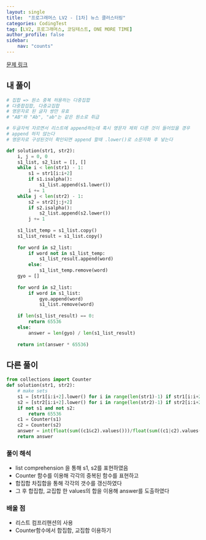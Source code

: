 ```yaml
---
layout: single
title:  "프로그래머스 LV2 - [1차] 뉴스 클러스터링"
categories: CodingTest
tag: [LV2, 프로그래머스, 코딩테스트, ONE MORE TIME]
author_profile: false
sidebar: 
    nav: "counts"
---
```


[문제 링크](https://school.programmers.co.kr/learn/courses/30/lessons/17677)

## 내 풀이
```python
# 집합 => 원소 중복 허용하는 다중집합
# 다중합집합, 다중교집합
# 영문자로 된 글자 쌍만 유효
# "AB"와 "Ab", "ab"는 같은 원소로 취급

# 두글자씩 자르면서 리스트에 append하는데 혹시 영문자 제외 다른 것이 들어있을 경우
# append 하지 않는다
# 영문자로 구성된것이 확인되면 append 할때 .lower()로 소문자화 후 넣는다

def solution(str1, str2):
    i, j = 0, 0
    s1_list, s2_list = [], []
    while i < len(str1) - 1:
        s1 = str1[i:i+2]
        if s1.isalpha():
            s1_list.append(s1.lower())
        i += 1
    while j < len(str2) - 1: 
        s2 = str2[j:j+2]
        if s2.isalpha():
            s2_list.append(s2.lower())
        j += 1
    
    s1_list_temp = s1_list.copy()
    s1_list_result = s1_list.copy()
    
    for word in s2_list:
        if word not in s1_list_temp:
            s1_list_result.append(word)
        else:
            s1_list_temp.remove(word)
    gyo = []
    
    for word in s2_list:
        if word in s1_list:
            gyo.append(word)
            s1_list.remove(word)
    
    if len(s1_list_result) == 0:
        return 65536
    else:
        answer = len(gyo) / len(s1_list_result)
    
    return int(answer * 65536) 
```

## 다른 풀이
```python
from collections import Counter
def solution(str1, str2):
    # make sets
    s1 = [str1[i:i+2].lower() for i in range(len(str1)-1) if str1[i:i+2].isalpha()]
    s2 = [str2[i:i+2].lower() for i in range(len(str2)-1) if str2[i:i+2].isalpha()]
    if not s1 and not s2:
        return 65536
    c1 = Counter(s1)
    c2 = Counter(s2)
    answer = int(float(sum((c1&c2).values()))/float(sum((c1|c2).values())) * 65536)
    return answer

```

### 풀이 해석
- list comprehension 을 통해 s1, s2를 표현하였음
- Counter 함수를 이용해 각각의 중복된 함수를 표현하고
- 합집합 차집합을 통해 각각의 갯수를 갱신하였다
- 그 후 합집합, 교집합 한 values의 합을 이용해 answer를 도출하였다

### 배울 점
- 리스트 컴프리핸션의 사용
- Counter함수에서 합집합, 교집합 이용하기